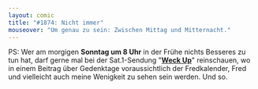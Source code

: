 ```yaml
---
layout: comic
title: "#1874: Nicht immer"
mouseover: "Um genau zu sein: Zwischen Mittag und Mitternacht."
---
```


PS:
Wer am morgigen <strong>Sonntag um 8 Uhr</strong> in der Frühe nichts Besseres zu tun hat, darf gerne mal bei der Sat.1-Sendung "<a href="http://www.weckup.de/nc/weckup-aktuell/aktuelle-sendung/datum/2010/11/05/07-november-2010.html"><strong>Weck Up</strong></a>" reinschauen, wo in einem Beitrag über Gedenktage voraussichtlich der Fredkalender, Fred und vielleicht auch meine Wenigkeit zu sehen sein werden.
Und so.
